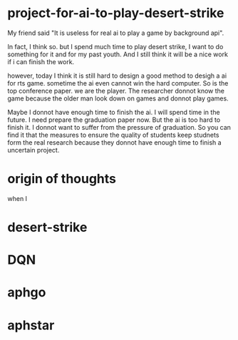 # project-for-ai-to-play-desert-strike

My friend said "It is useless for real ai to play a game by background api".

In fact, I think so. but I spend much time to play desert strike, I want to do something for it and for my past youth. And I still think it will be a nice work if i can finish the work.

however, today I think it is still hard to design a good method to desigh a ai for rts game. sometime the ai even cannot win the hard computer. So is the top conference paper. we are the player. The researcher donnot know the game because the older man look down on games and donnot play games.

Maybe I donnot have enough time to finish the ai.  I will spend time in the future. I need prepare the graduation paper now. But the ai is too hard to finish it. I donnot want to suffer from the pressure of graduation. So you can find it that the measures to ensure the quality of students keep studnets form the real research because they donnot have enough time to finish a uncertain project.

# origin of thoughts
when I 



# desert-strike

# DQN

# aphgo

# aphstar
